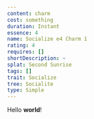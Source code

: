 ```yaml
---
content: charm
cost: something
duration: Instant
essence: 4
name: Socialize e4 Charm 1
rating: 4
requires: []
shortDescription: ~
splat: Second Sunrise
tags: []
trait: Socialize
tree: Socialite
type: Simple
---
```


Hello **world**!
